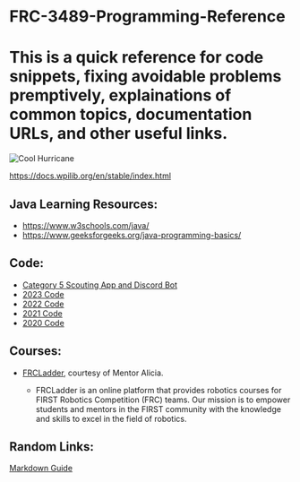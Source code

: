 # FRC-3489-Programming-Reference
# This is a quick reference for code snippets, fixing avoidable problems premptively, explainations of common topics, documentation URLs, and other useful links.

![Cool Hurricane](https://i.insider.com/562aab67dd0895f0378b45b0?width=800&format=jpeg&auto=webp)

https://docs.wpilib.org/en/stable/index.html

## Java Learning Resources:
- https://www.w3schools.com/java/
- https://www.geeksforgeeks.org/java-programming-basics/

## Code:
- [Category 5 Scouting App and Discord Bot](https://github.com/Category5-Team3489/Category5Scouting)
- [2023 Code](https://github.com/Category5-Team3489/FRC-3489-2023)
- [2022 Code](https://github.com/Category5-Team3489/FRC-3489-2022)
- [2021 Code](https://github.com/Metater/FRC-3489-2021)
- [2020 Code](https://github.com/Metater/FRC-Programming-Notes-3489-2021)

## Courses:
- [FRCLadder](https://www.frcladder.com/), courtesy of Mentor Alicia.

  - FRCLadder is an online platform that provides robotics courses for FIRST Robotics Competition (FRC) teams. Our mission is to empower students and mentors in the FIRST community with the knowledge and skills to excel in the field of robotics.

## Random Links:
[Markdown Guide](https://www.markdownguide.org/basic-syntax/)
